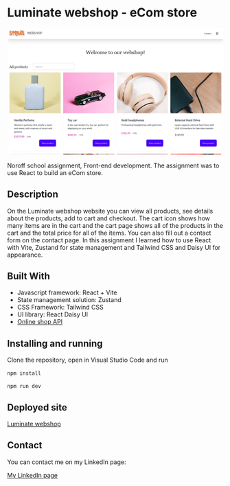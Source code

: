 # Luminate webshop - eCom store

![image](https://raw.githubusercontent.com/toratapp/teidsvag-portfolio/main/images/luminate-preview.jpg)

Noroff school assignment, Front-end development. The assignment was to use React to build an eCom store.  
 
 
## Description

On the Luminate webshop website you can view all products, see details about the products, add to cart and checkout. The cart icon shows how many items are in the cart and the cart page shows all of the products in the cart and the total price for all of the items. You can also fill out a contact form on the contact page. In this assignment I learned how to use React with Vite, Zustand for state management and Tailwind CSS and Daisy UI for appearance.  
 
 
## Built With

- Javascript framework: React + Vite
- State management solution: Zustand
- CSS Framework: Tailwind CSS
- UI library: React Daisy UI
- [Online shop API](https://api.noroff.dev/api/v1/online-shop)  
 
 
## Installing and running

Clone the repository, open in Visual Studio Code and run

```
npm install
```

```
npm run dev
```  
 
 
## Deployed site

[Luminate webshop](https://luminate-webshop.netlify.app/)  
 
 
## Contact

You can contact me on my LinkedIn page:

[My LinkedIn page](https://www.linkedin.com/in/toraoeidsvag)
